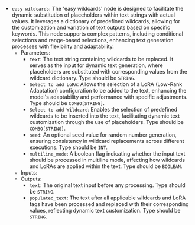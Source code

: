 - `easy wildcards`: The 'easy wildcards' node is designed to facilitate the dynamic substitution of placeholders within text strings with actual values. It leverages a dictionary of predefined wildcards, allowing for the customization and variation of text outputs based on specific keywords. This node supports complex patterns, including conditional selections and range-based selections, enhancing text generation processes with flexibility and adaptability.
    - Parameters:
        - `text`: The text string containing wildcards to be replaced. It serves as the input for dynamic text generation, where placeholders are substituted with corresponding values from the wildcard dictionary. Type should be `STRING`.
        - `Select to add LoRA`: Allows the selection of a LoRA (Low-Rank Adaptation) configuration to be added to the text, enhancing the model's adaptability and performance with specific adjustments. Type should be `COMBO[STRING]`.
        - `Select to add Wildcard`: Enables the selection of predefined wildcards to be inserted into the text, facilitating dynamic text customization through the use of placeholders. Type should be `COMBO[STRING]`.
        - `seed`: An optional seed value for random number generation, ensuring consistency in wildcard replacements across different executions. Type should be `INT`.
        - `multiline_mode`: A boolean flag indicating whether the input text should be processed in multiline mode, affecting how wildcards and LoRAs are applied within the text. Type should be `BOOLEAN`.
    - Inputs:
    - Outputs:
        - `text`: The original text input before any processing. Type should be `STRING`.
        - `populated_text`: The text after all applicable wildcards and LoRA tags have been processed and replaced with their corresponding values, reflecting dynamic text customization. Type should be `STRING`.

